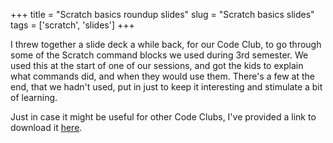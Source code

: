 +++
title = "Scratch basics roundup slides"
slug = "Scratch basics slides"
tags = ['scratch', 'slides']
+++


I threw together a slide deck a while back, for our Code Club, to go through  some of the Scratch command blocks we used during 3rd semester. We used this at the start of one of our sessions, and got the kids to explain what commands did, and when they would use them. There's a few at the end, that we hadn't used, put in just to keep it interesting and stimulate a bit of learning.

Just in case it might be useful for other Code Clubs, I've provided a link to download it [here](/pdfs/term3_scratch_roundup.pdf).
